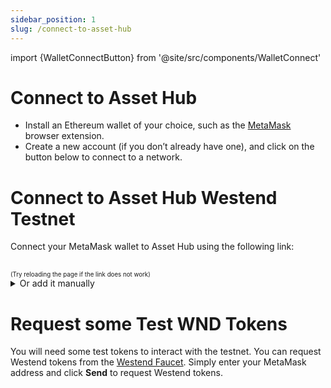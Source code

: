 ```yaml
---
sidebar_position: 1
slug: /connect-to-asset-hub
---
```


import {WalletConnectButton} from '@site/src/components/WalletConnect'

# Connect to Asset Hub

- Install an Ethereum wallet of your choice, such as the [MetaMask] browser extension.
- Create a new account (if you don’t already have one), and click on the button below to connect to a network.

# Connect to Asset Hub Westend Testnet

Connect your MetaMask wallet to Asset Hub using the following link:

<WalletConnectButton />
<br /><sub><sup>(Try reloading the page if the link does not work)</sup></sub>

<details>
<summary>Or add it manually</summary>
- Network name: Asset-Hub Westend Testnet
- RPC URL URL: `https://westend-asset-hub-eth-rpc.polkadot.io`
- Chain ID: `420420421`
- Currency Symbol: `WND`
- Block Explorer URL: `https://assethub-westend.subscan.io`

For MetaMask see this guide for [manually adding a custom network][add-network] using the settings provided above.

</details>

# Request some Test WND Tokens

You will need some test tokens to interact with the testnet.
You can request Westend tokens from the [Westend Faucet](https://faucet.polkadot.io/westend?parachain=1000).
Simply enter your MetaMask address and click **Send** to request Westend tokens.

[add-network]: https://support.metamask.io/networks-and-sidechains/managing-networks/how-to-add-a-custom-network-rpc/#adding-a-network-manually
[MetaMask]: https://support.metamask.io/getting-started/getting-started-with-metamask/#how-to-install-metamask
